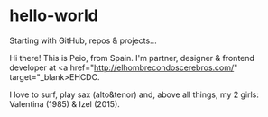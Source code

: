 # hello-world
Starting with GitHub, repos &amp; projects...

Hi there!
This is Peio, from Spain. I'm partner, designer & frontend developer at <a href="http://elhombrecondoscerebros.com/" target="_blank>EHCDC</a>.

I love to surf, play sax (alto&tenor) and, above all things, my 2 girls: Valentina (1985) & Izel (2015).
